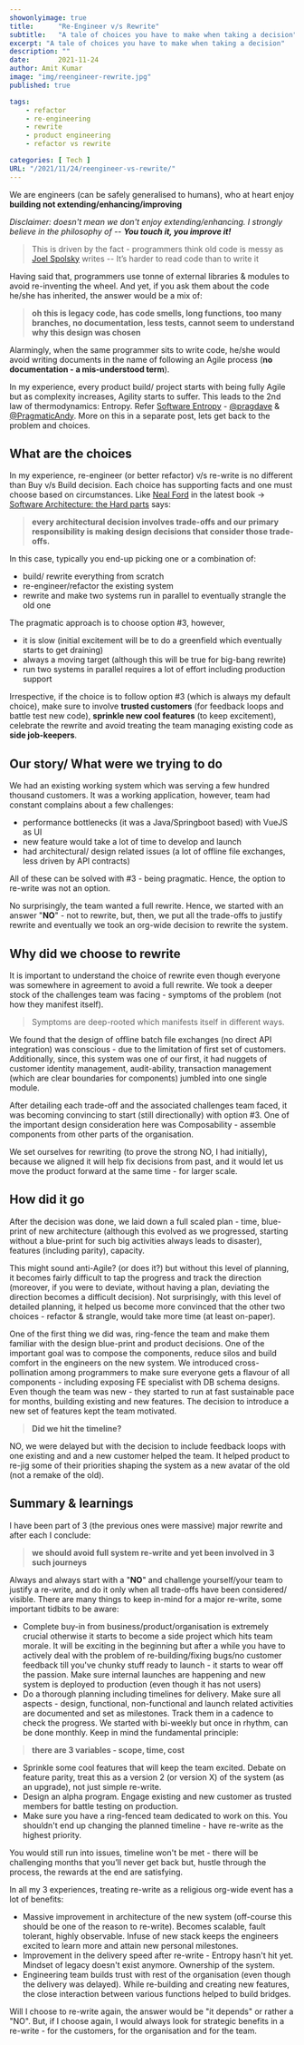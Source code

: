 ```yaml
---
showonlyimage: true
title:      "Re-Engineer v/s Rewrite"
subtitle:   "A tale of choices you have to make when taking a decision"
excerpt: "A tale of choices you have to make when taking a decision"
description: ""
date:       2021-11-24
author: Amit Kumar
image: "img/reengineer-rewrite.jpg"
published: true

tags:
    - refactor
    - re-engineering
    - rewrite
    - product engineering
    - refactor vs rewrite 

categories: [ Tech ]
URL: "/2021/11/24/reengineer-vs-rewrite/"
---
```


We are engineers (can be safely generalised to humans), who at heart enjoy **building not extending/enhancing/improving**

*Disclaimer: doesn't mean we don't enjoy extending/enhancing. I strongly believe in the philosophy of -- **You touch it, you improve it!***

> This is driven by the fact - programmers think old code is messy as [Joel Spolsky](https://www.joelonsoftware.com/2000/04/06/things-you-should-never-do-part-i/) writes -- It’s harder to read code than to write it

Having said that, programmers use tonne of external libraries & modules to avoid re-inventing the wheel. And yet, if you ask them about the code he/she has inherited, the answer would be a mix of:

> **oh this is legacy code, has code smells, long functions, too many branches, no documentation, less tests, cannot seem to understand why this design was chosen**

Alarmingly, when the same programmer sits to write code, he/she would avoid writing documents in the name of following an Agile process (**no documentation - a mis-understood term**).

In my experience, every product build/ project starts with being fully Agile but as complexity increases, Agility starts to suffer. This leads to the 2nd law of thermodynamics: Entropy. Refer [Software Entropy](https://www.oreilly.com/library/view/the-pragmatic-programmer/9780135956977/f_0020.xhtml) - [@pragdave](https://twitter.com/pragdave) & [@PragmaticAndy](https://twitter.com/pragmaticandy). More on this in a separate post, lets get back to the problem and choices.

## What are the choices

In my experience, re-engineer (or better refactor) v/s re-write is no different than Buy v/s Build decision. Each choice has supporting facts and one must choose based on circumstances. Like [Neal Ford](https://twitter.com/neal4d) in the latest book -> [Software Architecture: the Hard parts](https://www.amazon.in/Software-Architecture-Modern-Tradeoff-Analysis/dp/1492086894) says:

> **every architectural decision involves trade-offs and our primary responsibility is making design decisions that consider those trade-offs.**

In this case, typically you end-up picking one or a combination of:
- build/ rewrite everything from scratch
- re-engineer/refactor the existing system
- rewrite and make two systems run in parallel to eventually strangle the old one

The pragmatic approach is to choose option #3, however, 

- it is slow (initial excitement will be to do a greenfield which eventually starts to get draining)
- always a moving target (although this will be true for big-bang rewrite)
- run two systems in parallel requires a lot of effort including production support

Irrespective, if the choice is to follow option #3 (which is always my default choice), make sure to involve **trusted customers** (for feedback loops and battle test new code), **sprinkle new cool features** (to keep excitement), celebrate the rewrite and avoid treating the team managing existing code as **side job-keepers**. 

## Our story/ What were we trying to do

We had an existing working system which was serving a few hundred thousand customers. It was a working application, however, team had constant complains about a few challenges:

- performance bottlenecks (it was a Java/Springboot based) with VueJS as UI
- new feature would take a lot of time to develop and launch
- had architectural/ design related issues (a lot of offline file exchanges, less driven by API contracts)

All of these can be solved with #3 - being pragmatic. Hence, the option to re-write was not an option.

No surprisingly, the team wanted a full rewrite. Hence, we started with an answer "**NO**" - not to rewrite, but, then, we put all the trade-offs to justify rewrite and eventually we took an org-wide decision to rewrite the system. 

## Why did we choose to rewrite

It is important to understand the choice of rewrite even though everyone was somewhere in agreement to avoid a full rewrite. We took a deeper stock of the challenges team was facing - symptoms of the problem (not how they manifest itself).

> Symptoms are deep-rooted which manifests itself in different ways.

We found that the design of offline batch file exchanges (no direct API integration) was conscious - due to the limitation of first set of customers. Additionally, since, this system was one of our first, it had nuggets of customer identity management, audit-ability, transaction management (which are clear boundaries for components) jumbled into one single module.

After detailing each trade-off and the associated challenges team faced, it was becoming convincing to start (still directionally) with option #3. One of the important design consideration here was Composability - assemble components from other parts of the organisation.

We set ourselves for rewriting (to prove the strong NO, I had initially), because we aligned it will help fix decisions from past, and it would let us move the product forward at the same time - for larger scale.

## How did it go

After the decision was done, we laid down a full scaled plan - time, blue-print of new architecture (although this evolved as we progressed, starting without a blue-print for such big activities always leads to disaster), features (including parity), capacity.

This might sound anti-Agile? (or does it?) but without this level of planning, it becomes fairly difficult to tap the progress and track the direction (moreover, if you were to deviate, without having a plan, deviating the direction becomes a difficult decision). Not surprisingly, with this level of detailed planning, it helped us become more convinced that the other two choices - refactor & strangle, would take more time (at least on-paper).

One of the first thing we did was, ring-fence the team and make them familiar with the design blue-print and product decisions. One of the important goal was to compose the components, reduce silos and build comfort in the engineers on the new system. We introduced cross-pollination among programmers to make sure everyone gets a flavour of all components - including exposing FE specialist with DB schema designs. Even though the team was new - they started to run at fast sustainable pace for months, building existing and new features. The decision to introduce a new set of features kept the team motivated.

> **Did we hit the timeline?**

NO, we were delayed but with the decision to include feedback loops with one existing and and a new customer helped the team. It helped product to re-jig some of their priorities shaping the system as a new avatar of the old (not a remake of the old).

## Summary & learnings

I have been part of 3 (the previous ones were massive) major rewrite and after each I conclude:

> **we should avoid full system re-write and yet been involved in 3 such journeys**

Always and always start with a "**NO**" and challenge yourself/your team to justify a re-write, and do it only when all trade-offs have been considered/ visible. There are many things to keep in-mind for a major re-write, some important tidbits to be aware:

- Complete buy-in from business/product/organisation is extremely crucial otherwise it starts to become a side project which hits team morale. It will be exciting in the beginning but after a while you have to actively deal with the problem of re-building/fixing bugs/no customer feedback till you've chunky stuff ready to launch - it starts to wear off the passion. Make sure internal launches are happening and new system is deployed to production (even though it has not users)
- Do a thorough planning including timelines for delivery. Make sure all aspects - design, functional, non-functional and launch related activities are documented and set as milestones. Track them in a cadence to check the progress. We started with bi-weekly but once in rhythm, can be done monthly. Keep in mind the fundamental principle:

> **there are 3 variables - scope, time, cost**

- Sprinkle some cool features that will keep the team excited. Debate on feature parity, treat this as a version 2 (or version X) of the system (as an upgrade), not just simple re-write.
- Design an alpha program. Engage existing and new customer as trusted members for battle testing on production.
- Make sure you have a ring-fenced team dedicated to work on this. You shouldn't end up changing the planned timeline - have re-write as the highest priority.

You would still run into issues, timeline won't be met - there will be challenging months that you’ll never get back but, hustle through the process, the rewards at the end are satisfying.

In all my 3 experiences, treating re-write as a religious org-wide event has a lot of benefits:

- Massive improvement in architecture of the new system (off-course this should be one of the reason to re-write). Becomes scalable, fault tolerant, highly observable. Infuse of new stack keeps the engineers excited to learn more and attain new personal milestones.
- Improvement in the delivery speed after re-write - Entropy hasn't hit yet. Mindset of legacy doesn't exist anymore. Ownership of the system.
- Engineering team builds trust with rest of the organisation (even though the delivery was delayed). While re-building and creating new features, the close interaction between various functions helped to build bridges.

Will I choose to re-write again, the answer would be "it depends" or rather a "NO". But, if I choose again, I would always look for strategic benefits in a re-write - for the customers, for the organisation and for the team.